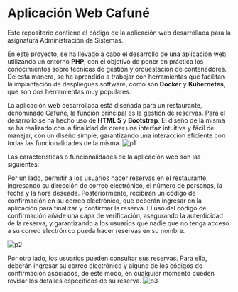 # Aplicación Web Cafuné

Este repositorio contiene el código de la aplicación web desarrollada para la asignatura Administración de Sistemas.

En este proyecto, se ha llevado a cabo el desarrollo de una aplicación web, utilizando un entorno **PHP**, con el objetivo de poner en práctica los conocimientos sobre técnicas de gestión y orquestación de contenedores. De esta manera, se ha aprendido a trabajar con herramientas que facilitan la implantación de despliegues software, como son **Docker** y **Kubernetes**, que son dos herramientas muy populares.

La aplicación web desarrollada está diseñada para un restaurante, denominado Cafuné, la función principal es la gestión de reservas. Para el desarrollo se ha hecho uso de **HTML 5** y **Bootstrap**. El diseño de la misma se ha realizado con la finalidad de crear una interfaz intuitiva y fácil de manejar, con un diseño simple, garantizando una interacción eficiente con todas las funcionalidades de la misma.
![p1](https://github.com/user-attachments/assets/3dddcb1c-423e-4673-ac61-68d001a88c06)

Las características o funcionalidades de la aplicación web son las siguientes:

Por un lado, permitir a los usuarios hacer reservas en el restaurante, ingresando su dirección de correo electrónico, el número de personas, la fecha y la hora deseada. Posteriormente, recibirán un código de confirmación en su correo electrónico, que deberán ingresar en la aplicación para finalizar y confirmar la reserva. El uso del código de confirmación añade una capa de verificación, asegurando la autenticidad de la reserva, y garantizando a los usuarios que nadie que no tenga acceso a su correo electrónico pueda hacer reservas en su nombre.

![p2](https://github.com/user-attachments/assets/6d710561-c81a-4ec1-8e1d-321baccfe46b)

Por otro lado, los usuarios pueden consultar sus reservas. Para ello, deberán ingresar su correo electrónico y alguno de los códigos de confirmación asociados, de este modo, en cualquier momento pueden revisar los detalles específicos de su reserva. ![p3](https://github.com/user-attachments/assets/14b971f0-92da-4a7e-b64a-033b6ac03792)

